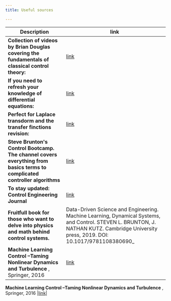 ```yaml
---
title: Useful sources

---
```


|Description|link|
|---|---|
|__Collection of videos by Brian Douglas covering the fundamentals of classical control theory:__|[link](https://www.youtube.com/playlist?list=PLUMWjy5jgHK3j74Z5Tq6Tso1fSfVWZC8L)|
__If you need to refresh your knowledge of differential equations:__|[link](https://www.khanacademy.org/math/differential-equations#second-order-differential-equations)|
__Perfect for Laplace transdorm and the transfer finctions revision:__|[link](https://www.youtube.com/watch?v=0mnTByVKqLM)|
__Steve Brunton's Control Bootcamp. The channel covers everything from basics terms to complicated controller algorithms__|[link](https://www.youtube.com/watch?v=Pi7l8mMjYVE&list=PLMrJAkhIeNNR20Mz-VpzgfQs5zrYi085m)|
__To stay updated:  Control Engineering Journal__|[link](https://www.controleng.com/)|
__Fruitfull book for those who want to delve into physics and math behind control systems.__ |Data-Driven Science and Engineering. Machine Learning, Dynamical Systems, and Control. STEVEN L. BRUNTON, J. NATHAN KUTZ. Cambridge University press, 2019. DOI: 10.1017/9781108380690_|
__Machine Learning Control –Taming Nonlinear Dynamics and Turbulence__ , Springer, 2016 |[link](https://faculty.washington.edu/sbrunton/mlcbook/CH00_FRONT.pdf)|
<!--The main scope of the book is stated in a precise manner by the authors: "This book is about the growing intersection of data-driven methods, applied optimization, and the classical fields of engineering mathematics and mathematical physics."
Pay attention to Part II, chapter 6: Neural Networks and Deep Learning; and Part III Dynamics and Control. Additionaly, on the first pages (13p in my version) you can appreciate list of most common Optimization Techniques, Equations, Symbols, and Acronyms in ingineering, which is handy for averyone new to the field and struggling with some advanced papers.-->
__Machine Learning Control –Taming Nonlinear Dynamics and Turbulence__ , Springer, 2016 |[link](https://faculty.washington.edu/sbrunton/mlcbook/CH00_FRONT.pdf)|
